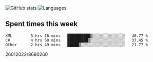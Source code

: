 ![GitHub stats](https://github-readme-stats.vercel.app/api?username=emipa606&theme=github_dark&show_icons=true) 
![Languages](https://github-readme-stats.vercel.app/api/top-langs/?username=emipa606&theme=github_dark&layout=compact)

## Spent times this week
<!--START_SECTION:waka-->

```text
XML        5 hrs 16 mins   ██████████▒░░░░░░░░░░░░░░   40.77 %
C#         4 hrs 50 mins   █████████▒░░░░░░░░░░░░░░░   37.45 %
Other      2 hrs 49 mins   █████▒░░░░░░░░░░░░░░░░░░░   21.77 %
```

<!--END_SECTION:waka-->


26012022/8690260
